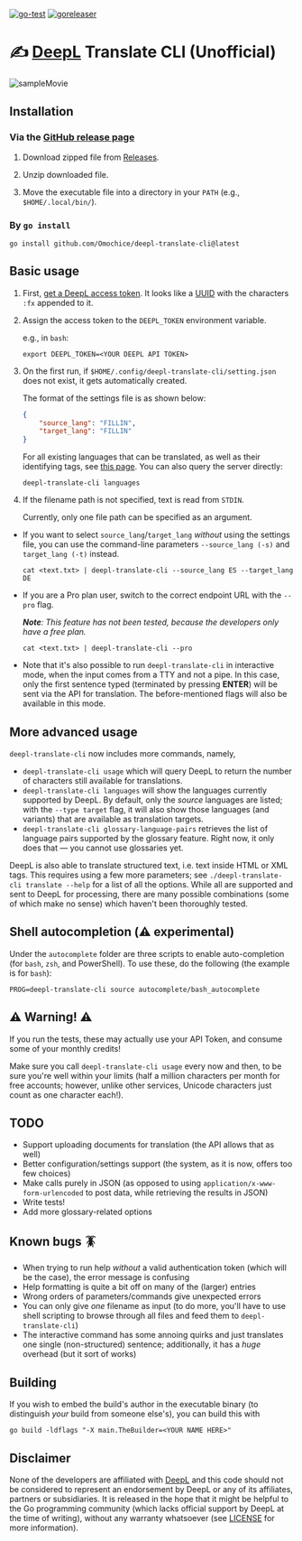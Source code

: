 [![go-test](https://github.com/Omochice/deepl-translate-cli/actions/workflows/ci.yml/badge.svg?branch=main)](https://github.com/Omochice/deepl-translate-cli/actions/workflows/ci.yml)
[![goreleaser](https://github.com/Omochice/deepl-translate-cli/actions/workflows/autorelease.yml/badge.svg)](https://github.com/Omochice/deepl-translate-cli/actions/workflows/autorelease.yml)

# ✍️ [DeepL](https://www.deepl.com) Translate CLI (Unofficial)

![sampleMovie](https://i.gyazo.com/09a4801d44e85980f83666dceda0166e.gif)

## Installation

### Via the [GitHub release page](https://github.com/Omochice/deepl-translate-cli/releases)

1. Download zipped file from [Releases](https://github.com/Omochice/deepl-translate-cli/releases).

2. Unzip downloaded file.

3. Move the executable file into a directory in your `PATH` (e.g., `$HOME/.local/bin/`).

### By `go install`

```console
go install github.com/Omochice/deepl-translate-cli@latest
```

## Basic usage

1. First, [get a DeepL access token](https://www.deepl.com/docs-api). It looks like a [UUID](https://en.wikipedia.org/wiki/Universally_unique_identifier) with the characters `:fx` appended to it.

2. Assign the access token to the `DEEPL_TOKEN` environment variable.

    e.g., in `bash`:

    ```console
    export DEEPL_TOKEN=<YOUR DEEPL API TOKEN>
    ```

3. On the first run, if `$HOME/.config/deepl-translate-cli/setting.json` does not exist, it gets automatically created.

    The format of the settings file is as shown below:

    ```json
    {
    	"source_lang": "FILLIN",
    	"target_lang": "FILLIN"
    }
    ```

    For all existing languages that can be translated, as well as their identifying tags, see [this page](https://www.deepl.com/docs-api/translating-text/request/). You can also query the server directly:

    ```console
    deepl-translate-cli languages

    ```

4. If the filename path is not specified, text is read from `STDIN`.

    Currently, only one file path can be specified as an argument.

-   If you want to select `source_lang`/`target_lang` _without_ using the settings file, you can use the command-line parameters `--source_lang (-s)` and `target_lang (-t)` instead.

    ```console
    cat <text.txt> | deepl-translate-cli --source_lang ES --target_lang DE
    ```

-   If you are a Pro plan user, switch to the correct endpoint URL with the `--pro` flag.

    _**Note**: This feature has not been tested, because the developers only have a free plan._

    ```console
    cat <text.txt> | deepl-translate-cli --pro

    ```

-   Note that it's also possible to run `deepl-translate-cli` in interactive mode, when the input comes from a TTY and not a pipe. In this case, only the first sentence typed (terminated by pressing **ENTER**) will be sent via the API for translation. The before-mentioned flags will also be available in this mode.

## More advanced usage

`deepl-translate-cli` now includes more commands, namely,

-   `deepl-translate-cli usage` which will query DeepL to return the number of characters still available for translations.
-   `deepl-translate-cli languages` will show the languages currently supported by DeepL. By default, only the _source_ languages are listed; with the `--type target` flag, it will also show those languages (and variants) that are available as translation targets.
-   `deepl-translate-cli glossary-language-pairs` retrieves the list of language pairs supported by the glossary feature. Right now, it only does that — you cannot use glossaries yet.

DeepL is also able to translate structured text, i.e. text inside HTML or XML tags. This requires using a few more parameters; see `./deepl-translate-cli translate --help` for a list of all the options. While all are supported and sent to DeepL for processing, there are many possible combinations (some of which make no sense) which haven't been thoroughly tested.

## Shell autocompletion (⚠️ experimental)

Under the `autocomplete` folder are three scripts to enable auto-completion (for `bash`, `zsh`, and PowerShell). To use these, do the following (the example is for `bash`):

```console
PROG=deepl-translate-cli source autocomplete/bash_autocomplete
```

## ⚠️ Warning! ⚠️

If you run the tests, these may actually use your API Token, and consume some of your monthly credits!

Make sure you call `deepl-translate-cli usage` every now and then, to be sure you're well within your limits (half a million characters per month for free accounts; however, unlike other services, Unicode characters just count as one character each!).

## TODO

-   Support uploading documents for translation (the API allows that as well)
-   Better configuration/settings support (the system, as it is now, offers too few choices)
-   Make calls purely in JSON (as opposed to using `application/x-www-form-urlencoded` to post data, while retrieving the results in JSON)
-   Write tests!
-   Add more glossary-related options

## Known bugs 🪳

-   When trying to run help _without_ a valid authentication token (which will be the case), the error message is confusing
-   Help formatting is quite a bit off on many of the (larger) entries
-   Wrong orders of parameters/commands give unexpected errors
-   You can only give _one_ filename as input (to do more, you'll have to use shell scripting to browse through all files and feed them to `deepl-translate-cli`)
-   The interactive command has some annoing quirks and just translates one single (non-structured) sentence; additionally, it has a _huge_ overhead (but it sort of works)

## Building

If you wish to embed the build's author in the executable binary (to distinguish _your_ build from someone else's), you can build this with

```console
go build -ldflags "-X main.TheBuilder=<YOUR NAME HERE>"
```

## Disclaimer

None of the developers are affiliated with [DeepL](https://www.deepl.com/) and this code should not be considered to represent an endorsement by DeepL or any of its affiliates, partners or subsidiaries. It is released in the hope that it might be helpful to the Go programming community (which lacks official support by DeepL at the time of writing), without any warranty whatsoever (see [LICENSE](./LICENSE) for more information).
